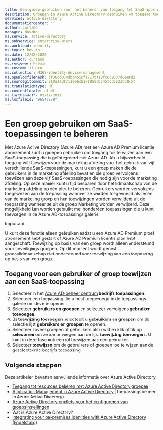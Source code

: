 ```yaml
---
title: Een groep gebruiken voor het beheren van toegang tot SaaS-apps-Azure AD | Microsoft Docs
description: Groepen in Azure Active Directory gebruiken om toegang toe te wijzen aan SaaS-toepassingen die zijn geïntegreerd met Azure Active Directory.
services: active-directory
documentationcenter: ''
author: curtand
manager: daveba
ms.service: active-directory
ms.subservice: enterprise-users
ms.workload: identity
ms.topic: how-to
ms.date: 12/02/2020
ms.author: curtand
ms.reviewer: krbain
ms.custom: it-pro
ms.collection: M365-identity-device-management
ms.openlocfilehash: df36cd334dbb455cf1717bf18fc6c8337d0ee6d2
ms.sourcegitcommit: 910a1a38711966cb171050db245fc3b22abc8c5f
ms.translationtype: MT
ms.contentlocale: nl-NL
ms.lasthandoff: 03/19/2021
ms.locfileid: "96547879"
---
```

# <a name="using-a-group-to-manage-access-to-saas-applications"></a>Een groep gebruiken om SaaS-toepassingen te beheren

Met Azure Active Directory (Azure AD) met een Azure AD Premium licentie abonnement kunt u groepen gebruiken om toegang toe te wijzen aan een SaaS-toepassing die is geïntegreerd met Azure AD. Als u bijvoorbeeld toegang wilt toewijzen voor de marketing afdeling voor het gebruik van vijf verschillende SaaS-toepassingen, kunt u een groep maken die de gebruikers in de marketing afdeling bevat en die groep vervolgens toewijzen aan deze vijf SaaS-toepassingen die nodig zijn voor de marketing afdeling. Op deze manier kunt u tijd besparen door het lidmaatschap van de marketing afdeling op één plek te beheren. Gebruikers worden vervolgens toegewezen aan de toepassing wanneer ze worden toegevoegd als leden van de marketing groep en hun toewijzingen worden verwijderd uit de toepassing wanneer ze uit de groep Marketing worden verwijderd. Deze mogelijkheid kan worden gebruikt met honderden toepassingen die u kunt toevoegen in de Azure AD-toepassings galerie.

> [!IMPORTANT]
> U kunt deze functie alleen gebruiken nadat u een Azure AD Premium proef abonnement hebt gestart of Azure AD Premium licentie plan hebt aangeschaft.
> Toewijzing op basis van een groep wordt alleen ondersteund voor beveiligings groepen.
> Op dit moment wordt genest groepslidmaatschap niet ondersteund voor toewijzing aan een toepassing op basis van een groep.

## <a name="to-assign-access-for-a-user-or-group-to-a-saas-application"></a>Toegang voor een gebruiker of groep toewijzen aan een SaaS-toepassing

1. Selecteer in het [Azure AD-beheer centrum](https://aad.portal.azure.com) **bedrijfs toepassingen**.
2. Selecteer een toepassing die u hebt toegevoegd in de toepassings galerie om deze te openen.
3. Selecteer **gebruikers en groepen** en selecteer vervolgens **gebruiker toevoegen**.
4. Bij **toewijzing toevoegen** selecteert u **gebruikers en groepen** om de selectie lijst **gebruikers en groepen** te openen.
6. Selecteer zoveel groepen of gebruikers als u wilt en klik of tik op **selecteren** om ze toe te voegen aan de lijst **toewijzing toevoegen** . U kunt in deze fase ook een rol toewijzen aan een gebruiker.
7. Selecteer **toewijzen** om de gebruikers of groepen toe te wijzen aan de geselecteerde bedrijfs toepassing.

## <a name="next-steps"></a>Volgende stappen
Deze artikelen bevatten aanvullende informatie over Azure Active Directory.

* [Toegang tot resources beheren met Azure Active Directory groepen](../fundamentals/active-directory-manage-groups.md)
* [Application Management in Azure Active Directory](../manage-apps/what-is-application-management.md) (Toepassingsbeheer in Azure Active Directory)
* [Azure Active Directory cmdlets voor het configureren van groepsinstellingen](../enterprise-users/groups-settings-cmdlets.md)
* [Wat is Azure Active Directory?](../fundamentals/active-directory-whatis.md)
* [Integrating your on-premises identities with Azure Active Directory (Engelstalig)](../hybrid/whatis-hybrid-identity.md)
